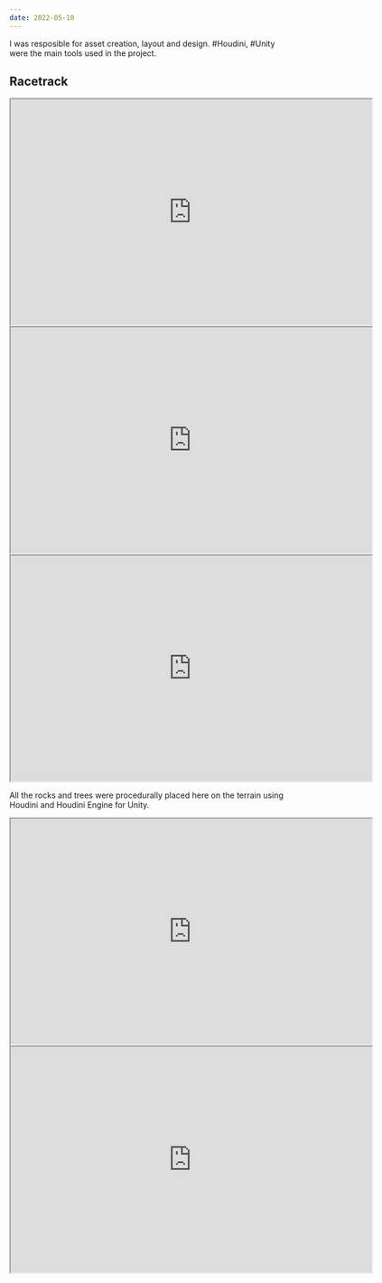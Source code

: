 ```yaml
---
date: 2022-05-10
---
```

I was resposible for asset creation, layout and design. #Houdini, #Unity were the main tools used in the project.

## Racetrack
<iframe src="https://drive.google.com/file/d/1zrErIkO35MLXS67hww-EYoHMXbbrnPyy/preview" width="640" height="400" allow="autoplay"></iframe>

<iframe src="https://drive.google.com/file/d/1E5Ho2IKOgsf3FzLguGc9eP9BRi_f5PGM/preview" width="640" height="400" allow="autoplay"></iframe>

<iframe src="https://drive.google.com/file/d/1itHe9IVmqHApx656mN891I6ZwgOpVTkt/preview" width="640" height="400" allow="autoplay"></iframe>


All the rocks and trees were procedurally placed here on the terrain using Houdini and Houdini Engine for Unity.
<iframe src="https://drive.google.com/file/d/12C7e1UCRE-6STtyeYPXJl7y9WwTKoMYF/preview" width="640" height="400" allow="autoplay"></iframe>

<iframe src="https://drive.google.com/file/d/1JesuAPGFcsK2ySoFoBPITN0GrrWEAqDB/preview" width="640" height="400" allow="autoplay"></iframe>



